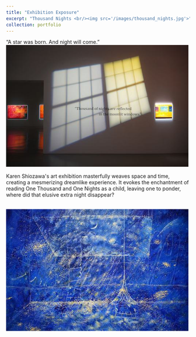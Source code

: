 ```yaml
---
title: "Exhibition Exposure"
excerpt: "Thousand Nights <br/><img src='/images/thousand_nights.jpg'>"
collection: portfolio
---
```


“A star was born.
And night will come.”
<br/><img src='/images/Dream2.jpg'>

Karen Shiozawa's art exhibition masterfully weaves space and time, creating a mesmerizing dreamlike experience. 
It evokes the enchantment of reading One Thousand and One Nights as a child, leaving one to ponder, where did that elusive extra night disappear?

<br/><img src='/images/Dream1.jpg'>
